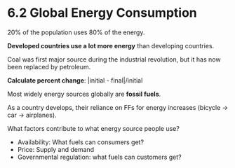 # 6.2 Global Energy Consumption

20% of the population uses 80% of the energy.

**Developed countries use a lot more energy** than developing countries.

Coal was first major source during the industrial revolution, but it has now been replaced by petroleum.

**Calculate percent change**: \|initial - final\|/initial

Most widely energy sources globally are **fossil fuels**.

As a country develops, their reliance on FFs for energy increases \(bicycle -&gt; car -&gt; airplanes\).

What factors contribute to what energy source people use?

* Availability: What fuels can consumers get?
* Price: Supply and demand
* Governmental regulation: what fuels can customers get?


